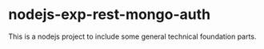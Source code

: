 # nodejs-exp-rest-mongo-auth
This is a nodejs project to include some general technical foundation parts.
